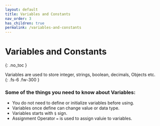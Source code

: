 ```yaml
---
layout: default
title: Variables and Constants
nav_order: 3
has_children: true
permalink: /variables-and-constants
---
```

# Variables and Constants
{: .no_toc }

Variables are used to store integer, strings, boolean, decimals, Objects etc. 
{: .fs-6 .fw-300 }

### Some of the things you need to know about Variables:

*   You do not need to define or initialize variables before using.
*   Variables once define can change value or data type.
*   Variables starts with `$` sign.
*   Assignment Operator `=` is used to assign valuie to variables.
